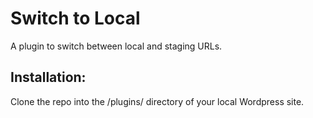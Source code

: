 # Switch to Local
 A plugin to switch between local and staging URLs.
## Installation:
Clone the repo into the /plugins/ directory of your local Wordpress site.
